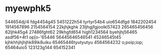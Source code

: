 # myewphk5
544654dj/4
fdg4454g45
5451222h54
tyrtyr54b4
uio654dfgd
1842202454
1914567896
2154564154
22kjhjkghk
23ljhgjfgjoolkl57423
265465456456
62ljhk45g4
27486fght62
29khgfd654
high1234564
byehjhj56465
asdf56+4t1
op[o-'65446
56445646546541
45246545t45
kjhkhhjhjhjhk89ik8uiku
65465446tyutyutyu
4564564232
o;poip;iop;
65464uio5
123123g144
654152341
